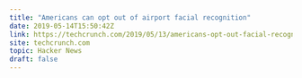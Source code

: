 ```yaml
---
title: "Americans can opt out of airport facial recognition"
date: 2019-05-14T15:50:42Z
link: https://techcrunch.com/2019/05/13/americans-opt-out-facial-recognition-airport/?utm_medium=RSS&utm_source=hune
site: techcrunch.com
topic: Hacker News
draft: false
---
```

